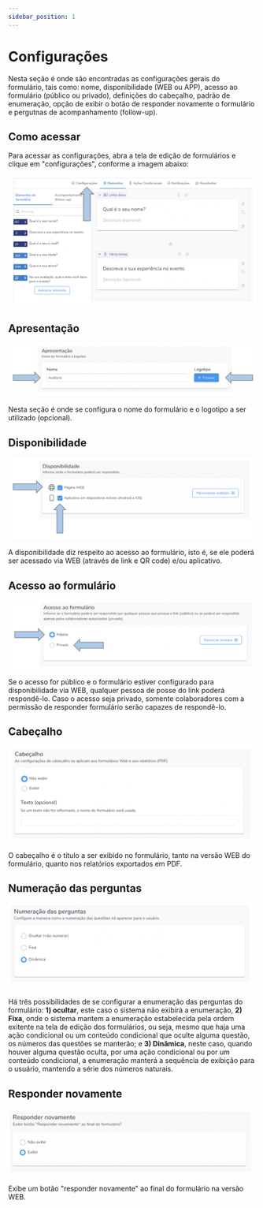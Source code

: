 ```yaml
---
sidebar_position: 1
---
```


# Configurações

Nesta seção é onde são encontradas as configurações gerais do formulário, tais como: nome, disponibilidade (WEB ou APP), acesso ao formulário (público ou privado), definições do cabeçalho, padrão de enumeração, opção de exibir o botão de responder novamente o formulário e pergutnas de acompanhamento (follow-up).

## Como acessar

Para acessar as configurações, abra a tela de edição de formulários e clique em "configurações", conforme a imagem abaixo:

![main-config](./images/main-config.png)


## Apresentação 

![config1](./images/config1.png)

Nesta seção é onde se configura o nome do formulário e o logotipo a ser utilizado (opcional).


## Disponibilidade

![config2](./images/config2.png)

A disponibilidade diz respeito ao acesso ao formulário, isto é, se ele poderá ser acessado via WEB (através de link e QR code) e/ou aplicativo.

## Acesso ao formulário 

![config3](./images/config3.png)

Se o acesso for público e o formulário estiver configurado para disponibilidade via WEB, qualquer pessoa de posse do link poderá respondê-lo. Caso o acesso seja privado, somente colaboradores com a permissão de responder formulário serão capazes de respondê-lo.

## Cabeçalho

![config4](./images/config4.png)

O cabeçalho é o título a ser exibido no formulário, tanto na versão WEB do formulário, quanto nos relatórios exportados em PDF. 

## Numeração das perguntas

![config5](./images/config5.png)

Há três possibilidades de se configurar a enumeração das perguntas do formulário: **1) ocultar**, este caso o sistema não exibirá a enumeração, **2) Fixa**, onde o sistema mantem a enumeração estabelecida pela ordem exitente na tela de edição dos formulários, ou seja, mesmo que haja uma ação condicional ou um conteúdo condicional que oculte alguma questão, os números das questões se manterão; e **3) Dinâmica**, neste caso, quando houver alguma questão oculta, por uma ação condicional ou por um conteúdo condicional, a enumeração manterá a sequência de exibição para o usuário, mantendo a série dos números naturais.

## Responder novamente

![config6](./images/config6.png)

Exibe um botão "responder novamente" ao final do formulário na versão WEB.